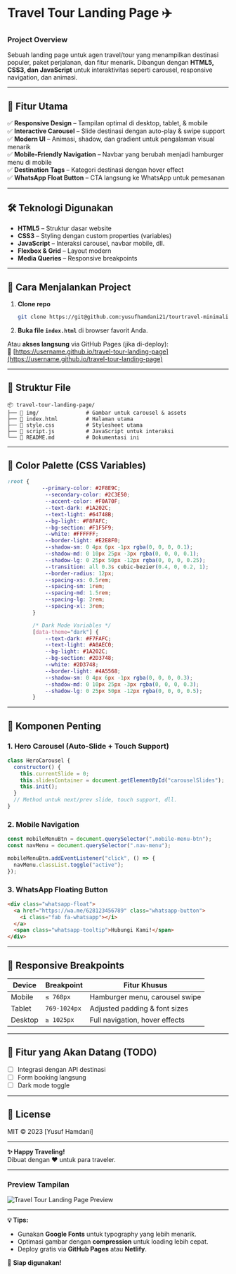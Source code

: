 # **Travel Tour Landing Page** ✈️

### **Project Overview**  
Sebuah landing page untuk agen travel/tour yang menampilkan destinasi populer, paket perjalanan, dan fitur menarik. Dibangun dengan **HTML5, CSS3, dan JavaScript** untuk interaktivitas seperti carousel, responsive navigation, dan animasi.

---

## **📌 Fitur Utama**  
✅ **Responsive Design** – Tampilan optimal di desktop, tablet, & mobile  
✅ **Interactive Carousel** – Slide destinasi dengan auto-play & swipe support  
✅ **Modern UI** – Animasi, shadow, dan gradient untuk pengalaman visual menarik  
✅ **Mobile-Friendly Navigation** – Navbar yang berubah menjadi hamburger menu di mobile  
✅ **Destination Tags** – Kategori destinasi dengan hover effect  
✅ **WhatsApp Float Button** – CTA langsung ke WhatsApp untuk pemesanan  

---

## **🛠️ Teknologi Digunakan**  
- **HTML5** – Struktur dasar website  
- **CSS3** – Styling dengan custom properties (variables)  
- **JavaScript** – Interaksi carousel, navbar mobile, dll.  
- **Flexbox & Grid** – Layout modern  
- **Media Queries** – Responsive breakpoints  

---

## **🚀 Cara Menjalankan Project**  
1. **Clone repo**  
   ```bash
   git clone https://git@github.com:yusufhamdani21/tourtravel-minimalist.git
   ```
2. **Buka file `index.html`** di browser favorit Anda.  

Atau **akses langsung** via GitHub Pages (jika di-deploy):  
🔗 [https://username.github.io/travel-tour-landing-page](https://username.github.io/travel-tour-landing-page)  

---

## **📂 Struktur File**  
```
📦 travel-tour-landing-page/
├── 📂 img/               # Gambar untuk carousel & assets
├── 📜 index.html         # Halaman utama
├── 📜 style.css          # Stylesheet utama
├── 📜 script.js          # JavaScript untuk interaksi
└── 📜 README.md          # Dokumentasi ini
```

---

## **🎨 Color Palette (CSS Variables)**  
```css
:root {
           --primary-color: #2F8E9C;
            --secondary-color: #2C3E50;
            --accent-color: #F0A70F;
            --text-dark: #1A202C;
            --text-light: #64748B;
            --bg-light: #F8FAFC;
            --bg-section: #F1F5F9;
            --white: #FFFFFF;
            --border-light: #E2E8F0;
            --shadow-sm: 0 4px 6px -1px rgba(0, 0, 0, 0.1);
            --shadow-md: 0 10px 25px -3px rgba(0, 0, 0, 0.1);
            --shadow-lg: 0 25px 50px -12px rgba(0, 0, 0, 0.25);
            --transition: all 0.3s cubic-bezier(0.4, 0, 0.2, 1);
            --border-radius: 12px;
            --spacing-xs: 0.5rem;
            --spacing-sm: 1rem;
            --spacing-md: 1.5rem;
            --spacing-lg: 2rem;
            --spacing-xl: 3rem;
        }

        /* Dark Mode Variables */
        [data-theme="dark"] {
            --text-dark: #F7FAFC;
            --text-light: #A0AEC0;
            --bg-light: #1A202C;
            --bg-section: #2D3748;
            --white: #2D3748;
            --border-light: #4A5568;
            --shadow-sm: 0 4px 6px -1px rgba(0, 0, 0, 0.3);
            --shadow-md: 0 10px 25px -3px rgba(0, 0, 0, 0.3);
            --shadow-lg: 0 25px 50px -12px rgba(0, 0, 0, 0.5);
        }
```

---

## **🔧 Komponen Penting**  
### **1. Hero Carousel (Auto-Slide + Touch Support)**  
```javascript
class HeroCarousel {
  constructor() {
    this.currentSlide = 0;
    this.slidesContainer = document.getElementById("carouselSlides");
    this.init();
  }
  // Method untuk next/prev slide, touch support, dll.
}
```

### **2. Mobile Navigation**  
```javascript
const mobileMenuBtn = document.querySelector(".mobile-menu-btn");
const navMenu = document.querySelector(".nav-menu");

mobileMenuBtn.addEventListener("click", () => {
  navMenu.classList.toggle("active");
});
```

### **3. WhatsApp Floating Button**  
```html
<div class="whatsapp-float">
  <a href="https://wa.me/628123456789" class="whatsapp-button">
    <i class="fab fa-whatsapp"></i>
  </a>
  <span class="whatsapp-tooltip">Hubungi Kami!</span>
</div>
```

---

## **📱 Responsive Breakpoints**  
| Device          | Breakpoint  | Fitur Khusus                     |
|----------------|------------|----------------------------------|
| Mobile         | `≤ 768px`  | Hamburger menu, carousel swipe   |
| Tablet         | `769-1024px` | Adjusted padding & font sizes    |
| Desktop        | `≥ 1025px`  | Full navigation, hover effects   |

---

## **🔮 Fitur yang Akan Datang (TODO)**  
- [ ] Integrasi dengan API destinasi  
- [ ] Form booking langsung  
- [ ] Dark mode toggle  

---

## **📜 License**  
MIT © 2023 [Yusuf Hamdani]  

---

**✨ Happy Traveling!**  
Dibuat dengan ❤️ untuk para traveler.  

---

### **Preview Tampilan**  
![Travel Tour Landing Page Preview](img/preview.png)   

---

**💡 Tips:**  
- Gunakan **Google Fonts** untuk typography yang lebih menarik.  
- Optimasi gambar dengan **compression** untuk loading lebih cepat.  
- Deploy gratis via **GitHub Pages** atau **Netlify**.  

🚀 **Siap digunakan!**
